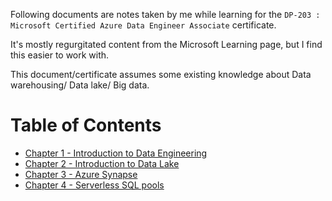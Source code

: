 Following documents are notes taken by me while learning for the `DP-203 : Microsoft Certified Azure Data Engineer Associate` certificate. 

It's mostly regurgitated content from the Microsoft Learning page, but I find this easier to work with.

This document/certificate assumes some existing knowledge about Data warehousing/ Data lake/ Big data.

# Table of Contents
- [Chapter 1 - Introduction to Data Engineering](chapter1-introduction.md)
- [Chapter 2 - Introduction to Data Lake](chapter2-data_lake.md)
- [Chapter 3 - Azure Synapse](chapter3-azure_synapse.md)
- [Chapter 4 - Serverless SQL pools](chapter4-serverless_sql_pools.md)
